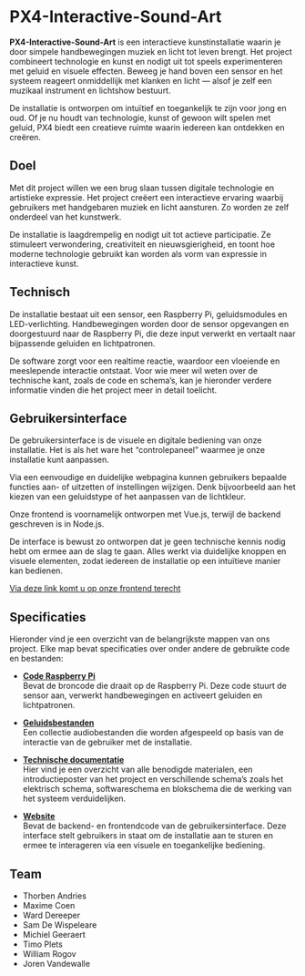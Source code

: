 # PX4-Interactive-Sound-Art

**PX4-Interactive-Sound-Art** is een interactieve kunstinstallatie waarin je door simpele handbewegingen muziek en licht tot leven brengt. Het project combineert technologie en kunst en nodigt uit tot speels experimenteren met geluid en visuele effecten. Beweeg je hand boven een sensor en het systeem reageert onmiddellijk met klanken en licht — alsof je zelf een muzikaal instrument en lichtshow bestuurt.

De installatie is ontworpen om intuïtief en toegankelijk te zijn voor jong en oud. Of je nu houdt van technologie, kunst of gewoon wilt spelen met geluid, PX4 biedt een creatieve ruimte waarin iedereen kan ontdekken en creëren.

## Doel

Met dit project willen we een brug slaan tussen digitale technologie en artistieke expressie. Het project creëert een interactieve ervaring waarbij gebruikers met handgebaren muziek en licht aansturen. Zo worden ze zelf onderdeel van het kunstwerk.

De installatie is laagdrempelig en nodigt uit tot actieve participatie. Ze stimuleert verwondering, creativiteit en nieuwsgierigheid, en toont hoe moderne technologie gebruikt kan worden als vorm van expressie in interactieve kunst.

## Technisch

De installatie bestaat uit een sensor, een Raspberry Pi, geluidsmodules en LED-verlichting. Handbewegingen worden door de sensor opgevangen en doorgestuurd naar de Raspberry Pi, die deze input verwerkt en vertaalt naar bijpassende geluiden en lichtpatronen.

De software zorgt voor een realtime reactie, waardoor een vloeiende en meeslepende interactie ontstaat. Voor wie meer wil weten over de technische kant, zoals de code en schema’s, kan je hieronder verdere informatie vinden die het project meer in detail toelicht.

## Gebruikersinterface

De gebruikersinterface is de visuele en digitale bediening van onze installatie. Het is als het ware het “controlepaneel” waarmee je onze installatie kunt aanpassen.

Via een eenvoudige en duidelijke webpagina kunnen gebruikers bepaalde functies aan- of uitzetten of instellingen wijzigen. Denk bijvoorbeeld aan het kiezen van een geluidstype of het aanpassen van de lichtkleur.

Onze frontend is voornamelijk ontworpen met Vue.js, terwijl de backend geschreven is in Node.js.

De interface is bewust zo ontworpen dat je geen technische kennis nodig hebt om ermee aan de slag te gaan. Alles werkt via duidelijke knoppen en visuele elementen, zodat iedereen de installatie op een intuïtieve manier kan bedienen.

<a href="https://soundart.devbitapp.be/" target="_blank">Via deze link komt u op onze frontend terecht</a>

## Specificaties

Hieronder vind je een overzicht van de belangrijkste mappen van ons project. Elke map bevat specificaties over onder andere de gebruikte code en bestanden:

- **[Code Raspberry Pi](/Code_Raspberry_Pi)**  
  Bevat de broncode die draait op de Raspberry Pi. Deze code stuurt de sensor aan, verwerkt handbewegingen en activeert geluiden en lichtpatronen.

- **[Geluidsbestanden](/Geluidsbestanden)**  
  Een collectie audiobestanden die worden afgespeeld op basis van de interactie van de gebruiker met de installatie.

- **[Technische documentatie](/Technische_documentatie)**  
  Hier vind je een overzicht van alle benodigde materialen, een introductieposter van het project en verschillende schema’s zoals het elektrisch schema, softwareschema en blokschema die de werking van het systeem verduidelijken.

- **[Website](/website)**  
  Bevat de backend- en frontendcode van de gebruikersinterface. Deze interface stelt gebruikers in staat om de installatie aan te sturen en ermee te interageren via een visuele en toegankelijke bediening.

## Team

- Thorben Andries  
- Maxime Coen  
- Ward Dereeper  
- Sam De Wispeleare  
- Michiel Geeraert  
- Timo Plets  
- William Rogov  
- Joren Vandewalle

